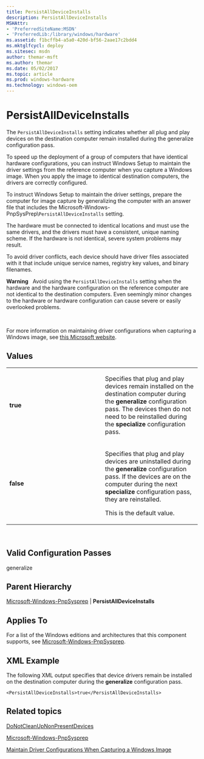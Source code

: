 ```yaml
---
title: PersistAllDeviceInstalls
description: PersistAllDeviceInstalls
MSHAttr:
- 'PreferredSiteName:MSDN'
- 'PreferredLib:/library/windows/hardware'
ms.assetid: f1bcffb4-a5a0-420d-bf56-2aae17c2bdd4
ms.mktglfcycl: deploy
ms.sitesec: msdn
author: themar-msft
ms.author: themar
ms.date: 05/02/2017
ms.topic: article
ms.prod: windows-hardware
ms.technology: windows-oem
---
```


# PersistAllDeviceInstalls


The `PersistAllDeviceInstalls` setting indicates whether all plug and play devices on the destination computer remain installed during the generalize configuration pass.

To speed up the deployment of a group of computers that have identical hardware configurations, you can instruct Windows Setup to maintain the driver settings from the reference computer when you capture a Windows image. When you apply the image to identical destination computers, the drivers are correctly configured.

To instruct Windows Setup to maintain the driver settings, prepare the computer for image capture by generalizing the computer with an answer file that includes the Microsoft-Windows-PnpSysPrep\\`PersistAllDeviceInstalls` setting.

The hardware must be connected to identical locations and must use the same drivers, and the drivers must have a consistent, unique naming scheme. If the hardware is not identical, severe system problems may result.

To avoid driver conflicts, each device should have driver files associated with it that include unique service names, registry key values, and binary filenames.

**Warning**  
Avoid using the `PersistAllDeviceInstalls` setting when the hardware and the hardware configuration on the reference computer are not identical to the destination computers. Even seemingly minor changes to the hardware or hardware configuration can cause severe or easily overlooked problems.

 

For more information on maintaining driver configurations when capturing a Windows image, see [this Microsoft website](http://go.microsoft.com/fwlink/?LinkId=224866).

## Values


<table>
<colgroup>
<col width="50%" />
<col width="50%" />
</colgroup>
<tbody>
<tr class="odd">
<td><p><strong>true</strong></p></td>
<td><p>Specifies that plug and play devices remain installed on the destination computer during the <strong>generalize</strong> configuration pass. The devices then do not need to be reinstalled during the <strong>specialize</strong> configuration pass.</p></td>
</tr>
<tr class="even">
<td><p><strong>false</strong></p></td>
<td><p>Specifies that plug and play devices are uninstalled during the <strong>generalize</strong> configuration pass. If the devices are on the computer during the next <strong>specialize</strong> configuration pass, they are reinstalled.</p>
<p>This is the default value.</p></td>
</tr>
</tbody>
</table>

 

## Valid Configuration Passes


generalize

## Parent Hierarchy


[Microsoft-Windows-PnpSysprep](microsoft-windows-pnpsysprep.md) | **PersistAllDeviceInstalls**

## Applies To


For a list of the Windows editions and architectures that this component supports, see [Microsoft-Windows-PnpSysprep](microsoft-windows-pnpsysprep.md).

## XML Example


The following XML output specifies that device drivers remain be installed on the destination computer during the **generalize** configuration pass.

```
<PersistAllDeviceInstalls>true</PersistAllDeviceInstalls>
```

## Related topics


[DoNotCleanUpNonPresentDevices](microsoft-windows-pnpsysprep-donotcleanupnonpresentdevices.md)

[Microsoft-Windows-PnpSysprep](microsoft-windows-pnpsysprep.md)

[Maintain Driver Configurations When Capturing a Windows Image](http://go.microsoft.com/fwlink/?LinkId=184946)

 

 








